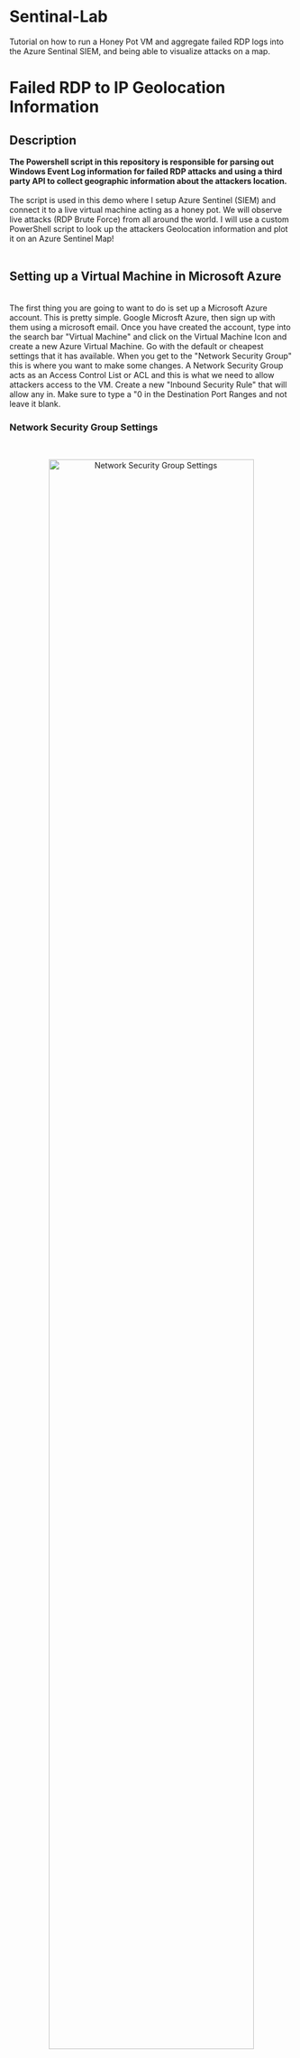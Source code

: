 # Sentinal-Lab
Tutorial on how to run a Honey Pot VM and aggregate failed RDP logs into the Azure Sentinal SIEM, and being able to visualize attacks on a map.

<h1>Failed RDP to IP Geolocation Information</h1>



<h2>Description</h2>
<b>The Powershell script in this repository is responsible for parsing out Windows Event Log information for failed RDP attacks and using a third party API to collect geographic information about the attackers location.
</b>
<br />
<br />
The script is used in this demo where I setup Azure Sentinel (SIEM) and connect it to a live virtual machine acting as a honey pot.
We will observe live attacks (RDP Brute Force) from all around the world. I will use a custom PowerShell script to
look up the attackers Geolocation information and plot it on an Azure Sentinel Map!
<br />
<br />


<h2>Setting up a Virtual Machine in Microsoft Azure</h2>
<br />
The first thing you are going to want to do is set up a Microsoft Azure account. This is pretty simple. Google Microsft Azure, then sign up with them using a microsoft email. Once you have created the account, type into the search bar "Virtual Machine" and click on the Virtual Machine Icon and create a new Azure Virtual Machine. Go with the default or cheapest settings that it has available. When you get to the "Network Security Group" this is where you want to make some changes. A Network Security Group acts as an Access Control List or ACL and this is what we need to allow attackers access to the VM. Create a new "Inbound Security Rule" that will allow any in. Make sure to type a "0 in the Destination Port Ranges and not leave it blank.

<h3>Network Security Group Settings </h2>

<br />

<p align="center">
<img src="https://imgur.com/ldn4cKT.png" height="85%" width="85%" alt="Network Security Group Settings"/>
</p>

<br />

<h2>Setting up Log Analytics Workspace</h2>
<br />
Once the VM is set up, search "Log Analytics Workspace" and create a new one. Add it to your current resource group and create it. Next, search "Azure Sentinal" and enable it to allow the SIEM to collect logs and analyze them. It will ask you if you want what you want to log, and you only want "Servers" to be on, turn off "SQL Servers". Once that's done, navigate back the "Log Analytics Workspace" and select the one you created. Go to Virtual Machines within that LAW and select your VM and Connect it to your LAW. 

<h2>Accessing the VM</h2>
<br />
Open up RDP and type in the public IP Address that has been assigned to your VM and authenticate into it. Navigate to "Windows Defender Firewall" and go to advanced settings. Turn off the Firewall for your Domain Profile, Private Profile, and Public Profile. 
<br />
<br />


<p align="center">
<img src="https://imgur.com/X3qzsXS.png" height="85%" width="85%" alt="Firewall Settings"/>
</p>
<br />

*This will allow attackers to remote into your VM and attempt to authenticate. Also, go ahead and disconnect from the VM and attempt to authenticate with bogus credentials so that the VM can build up some failed login attempts for Event Viewer to log.
<br />



<h2>Languages Used</h2>

<p align="center">
<img src="https://imgur.com/iZjOmRr.png" height="85%" width="85%" alt="RDP event fail logs to iP Geographic information"/>
</p>

<br />
<br />
<br />

<h2>Custom logs being output with geodata</h2>

<p align="center">
<img src="https://imgur.com/jrf3M2u.png" height="85%" width="85%" alt="Image Analysis Dataflow"/>
</p>

<br />
<br />


<h2>Languages Used</h2>

- <b>PowerShell:</b> Extract RDP failed logon logs from Windows Event Viewer 

<h2>Utilities Used</h2>

- <b>ipgeolocation.io:</b> IP Address to Geolocation API. Create an account in [IP Geolocation](https://ipgeolocation.io/). This will allow you to have an API key that you will need to swap out for mine in the [Powershell Script](Security_Log_Exporter.ps1) in my repository. Open up Power Shell in the VM (make sure you are in the VM) and run that script. What this will do is extract all of the failed login attempts and store them in explorer. If you have trouble locating it. Win + R and type in "C:\programdata\failed_rdp.log" and that will bring you to the file.

<h2>How do we get these logs to move over to Azure LAWs?</h2>
<br />

Copy the data that is located in the "failed_rdp_log" and copy that data to a new notepad or equivalent and save it (make sure you set the view to "status bar"). So next we are going to go back to Azure and navigate to the LAW that was created. Once you are there, go to "Tables" located on the left hand side and create a new "MMA-based" table. Follow the screenshots for how you are going to want to input the data. In the "Record Delimiter" part you should see the data that you copied over to that file you just created. Keep in mind that if you used a different file name then use that instead of what mine is.

<br /"
<br /"

<p align="center">
<img src="https://imgur.com/HajCAHQ.png" height="85%" width="85%" alt="Custom Log Examle File"/>
</p>

<br />
<br />

<p align="center">
<img src="https://imgur.com/lHCfzUa.png" height="85%" width="85%" alt="Custom Log file path"/>
</p>

<br />
<br />

Name it something like "FAILED_RDP_LOG_CR" and then go ahead and create it when you get to the end.

<br />
<br />

<h2>Actually seeing some results start to happen</h2>

<br />
<br />

Now go ahead and go to "Logs" within your LAW once you created the custom log. I'll attach a screenshot of what the query will be in KQL but here is the [script](https://github.com/Lars-Berggren/Sentinal-Lab/blob/main/LAW%20Query) or just go find it in the repository named "Query Script". Once you run that you will see something like this:

<br />
<br />

<p align="center">
<img src="https://imgur.com/etuG0Ti.png" height="85%" width="85%" alt="KQL Script"/>
</p>

<br />
<br />

<b>Please keep in mind that these are real attacks, which in turn means that it can kinda take awhile to pull these logs. It took me personally around a full 24 hours to be able to see some real action. Just be patient it'll happen

See now we're getting somewhere. Notice the highlighted portion has pulled out, or "parsed", the longitude, latitude, country, etc. What this did is teach Sentinal what to look for when we go to create a "Worksheet" in Sentinal that will give us our data points on a map. Machine learning is kinda cool, right? 

<br />
<br />

<H2>Final Steps in Sentinal</H2>

<br />
<br />

Okay now that we've done all that, go ahead and go back to Azure Sentinal and select your LAW. Click on "Workbooks" and add a new workbook. See the screenshot to see how you're going to want to create a new query:

<br />
<br />

<p align="center">
<img src="https://imgur.com/xZu63Q1.png" height="85%" width="85%" alt="New Workbook"/>
</p>

Once you have selected "add query" input this [script](https://github.com/Lars-Berggren/Sentinal-Lab/blob/main/KQL%20Script) into the open box. This is going to let you pull out all of those logs that you were able to get in your LAW with the Query Script and transcribe it into something a little more visually stimulating. This is what you're going to want your settings to look like: 

<br />
<br />

<p align="center">
<img src="https://imgur.com/V0dIw9D.png" height="85%" width="85%" alt="Workbook settings"/>
</p>

<br />
<br />

Notice the "Map" Selection under "Visualization". Once you "Run Query" you are going to be prompted for some map settings. Here's what those look like:

<br />
<br />

<p align="center">
<img src="https://imgur.com/WZ47P3w.png" height="85%" width="85%" alt="Map Settings"/>
</p>

<br />
<br />

Once you apply the Settings, go to the top and select "Done Editing"

<br />
<br />

<h2>CONGRATS!!!</h2>
<br />

Now you should see something that looks a little like this and all your hard work will finally kinda come to an end as far as this tutorial goes.

<h2>World map of incoming attacks after 24 hours (built custom logs including geodata)</h2>

<p align="center">
<img src="https://imgur.com/xn9KXwd.png" height="85%" width="85%" alt="Image Analysis Dataflow"/>
</p>
